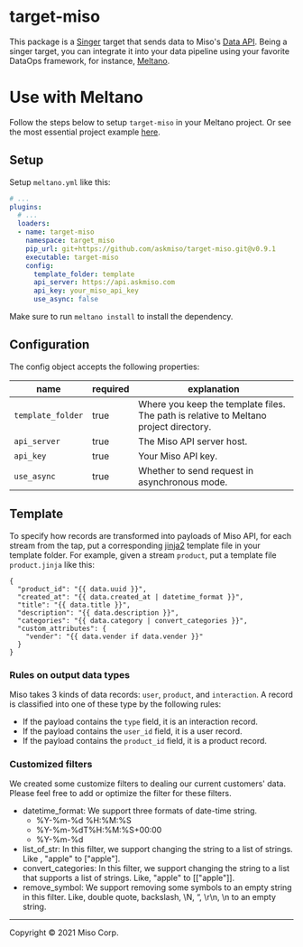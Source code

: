 # target-miso
This package is a [Singer](https://singer.io) target that sends data to Miso's [Data API](https://api.askmiso.com). Being a singer target, you can integrate it into your data pipeline using your favorite DataOps framework, for instance, [Meltano](https://meltano.com/).

# Use with Meltano

Follow the steps below to setup `target-miso` in your Meltano project. Or see the most essential project example [here](https://github.com/MisoAI/target-miso/tree/main/examples/basic).

## Setup
Setup `meltano.yml` like this:

```yml
# ...
plugins:
  # ...
  loaders:
  - name: target-miso
    namespace: target_miso
    pip_url: git+https://github.com/askmiso/target-miso.git@v0.9.1
    executable: target-miso
    config:
      template_folder: template
      api_server: https://api.askmiso.com
      api_key: your_miso_api_key
      use_async: false
```

Make sure to run `meltano install` to install the dependency.

## Configuration

The config object accepts the following properties:

| name | required | explanation |
| --- | --- | --- |
| `template_folder` | true | Where you keep the template files. The path is relative to Meltano project directory. |
| `api_server` | true | The Miso API server host. |
| `api_key` | true | Your Miso API key. |
| `use_async` | true | Whether to send request in asynchronous mode. |

## Template

To specify how records are transformed into payloads of Miso API, for each stream from the tap, put a corresponding [jinja2](https://jinja.palletsprojects.com/en/3.1.x/) template file in your template folder. For example, given a stream `product`, put a template file `product.jinja` like this:

```nunjucks
{
  "product_id": "{{ data.uuid }}",
  "created_at": "{{ data.created_at | datetime_format }}",
  "title": "{{ data.title }}",
  "description": "{{ data.description }}",
  "categories": "{{ data.category | convert_categories }}",
  "custom_attributes": {
    "vender": "{{ data.vender if data.vender }}"
  }
}
```

### Rules on output data types

Miso takes 3 kinds of data records: `user`, `product`, and `interaction`. A record is classified into one of these type by the following rules:
* If the payload contains the `type` field, it is an interaction record.
* If the payload contains the `user_id` field, it is a user record.
* If the payload contains the `product_id` field, it is a product record.

### Customized filters

We created some customize filters to dealing our current customers' data. Please feel free to add or optimize the filter for these filters.
* datetime_format: We support three formats of date-time string.
    * %Y-%m-%d %H:%M:%S
    * %Y-%m-%dT%H:%M:%S+00:00
    * %Y-%m-%d
* list_of_str: In this filter, we support changing the string to a list of strings. Like , "apple" to ["apple"].
* convert_categories: In this filter, we support changing the string to a list that supports a list of strings. Like, "apple" to [["apple"]].
* remove_symbol: We support removing some symbols to an empty string in this filter. Like, double quote, backslash, \\N, “, \r\n, \n to an empty string.

----

Copyright &copy; 2021 Miso Corp.
